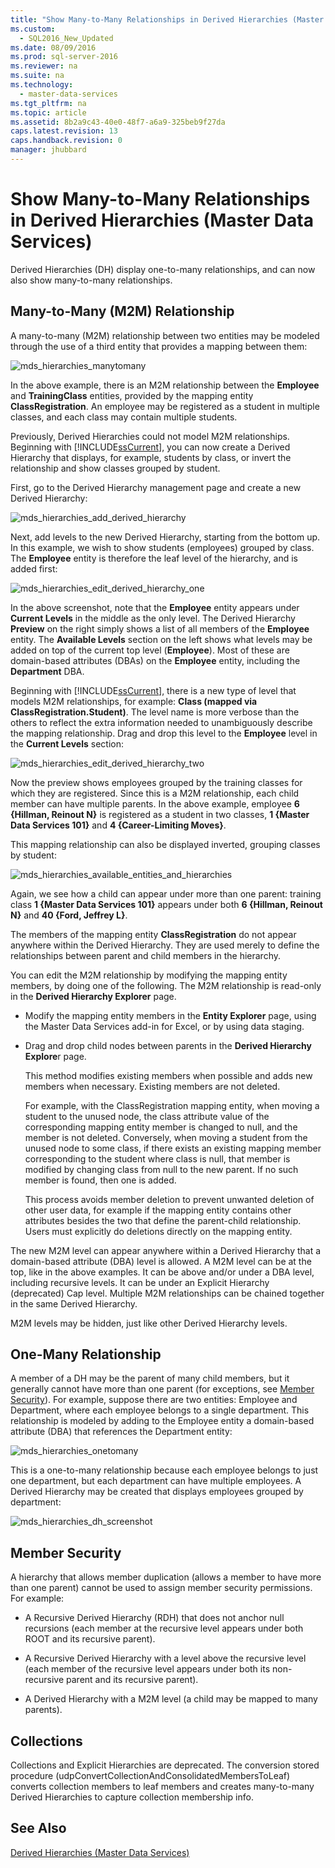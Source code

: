 ```yaml
---
title: "Show Many-to-Many Relationships in Derived Hierarchies (Master Data Services)"
ms.custom: 
  - SQL2016_New_Updated
ms.date: 08/09/2016
ms.prod: sql-server-2016
ms.reviewer: na
ms.suite: na
ms.technology: 
  - master-data-services
ms.tgt_pltfrm: na
ms.topic: article
ms.assetid: 8b2a9c43-40e0-48f7-a6a9-325beb9f27da
caps.latest.revision: 13
caps.handback.revision: 0
manager: jhubbard
---
```

# Show Many-to-Many Relationships in Derived Hierarchies (Master Data Services)
Derived Hierarchies (DH) display one-to-many relationships, and can now also show many-to-many relationships.  
  
## Many-to-Many (M2M) Relationship  
 A many-to-many (M2M) relationship between two entities may be modeled through the use of a third entity that provides a mapping between them:  
  
 ![mds&#95;hierarchies&#95;manytomany](../../Topics/TopicNameNotContainA/images/mds_hierarchies_manytomany.png "mds_hierarchies_manytomany")  
  
 In the above example, there is an M2M relationship between the **Employee** and **TrainingClass** entities, provided by the mapping entity **ClassRegistration**. An employee may be registered as a student in multiple classes, and each class may contain multiple students.  
  
 Previously, Derived Hierarchies could not model M2M relationships. Beginning with [!INCLUDE[ssCurrent](../../Topics/TopicNameContainA/tokens/ssCurrent_md.md)], you can now create a Derived Hierarchy that displays, for example, students by class, or invert the relationship and show classes grouped by student.  
  
 First, go to the Derived Hierarchy management page and create a new Derived Hierarchy:  
  
 ![mds&#95;hierarchies&#95;add&#95;derived&#95;hierarchy](../../Topics/TopicNameNotContainA/images/mds_hierarchies_add_derived_hierarchy.png "mds_hierarchies_add_derived_hierarchy")  
  
 Next, add levels to the new Derived Hierarchy, starting from the bottom up. In this example, we wish to show students (employees) grouped by class. The **Employee** entity is therefore the leaf level of the hierarchy, and is added first:  
  
 ![mds&#95;hierarchies&#95;edit&#95;derived&#95;hierarchy&#95;one](../../Topics/TopicNameNotContainA/images/mds_hierarchies_edit_derived_hierarchy_one.PNG "mds_hierarchies_edit_derived_hierarchy_one")  
  
 In the above screenshot, note that the **Employee** entity appears under **Current Levels** in the middle as the only level. The Derived Hierarchy **Preview** on the right simply shows a list of all members of the **Employee** entity. The **Available Levels** section on the left shows what levels may be added on top of the current top level (**Employee**). Most of these are domain-based attributes (DBAs) on the **Employee** entity, including the **Department** DBA.  
  
 Beginning with [!INCLUDE[ssCurrent](../../Topics/TopicNameContainA/tokens/ssCurrent_md.md)], there is a new type of level that models M2M relationships, for example: **Class (mapped via ClassRegistration.Student)**. The level name is more verbose than the others to reflect the extra information needed to unambiguously describe the mapping relationship. Drag and drop this level to the **Employee** level in the **Current Levels** section:  
  
 ![mds&#95;hierarchies&#95;edit&#95;derived&#95;hierarchy&#95;two](../../Topics/TopicNameNotContainA/images/mds_hierarchies_edit_derived_hierarchy_two.PNG "mds_hierarchies_edit_derived_hierarchy_two")  
  
 Now the preview shows employees grouped by the training classes for which they are registered. Since this is a M2M relationship, each child member can have multiple parents. In the above example, employee **6 {Hillman, Reinout N}** is registered as a student in two classes, **1 {Master Data Services 101}** and **4 {Career-Limiting Moves}**.  
  
 This mapping relationship can also be displayed inverted, grouping classes by student:  
  
 ![mds&#95;hierarchies&#95;available&#95;entities&#95;and&#95;hierarchies](../../Topics/TopicNameNotContainA/images/mds_hierarchies_available_entities_and_hierarchies.PNG "mds_hierarchies_available_entities_and_hierarchies")  
  
 Again, we see how a child can appear under more than one parent: training class **1 {Master Data Services 101}** appears under both **6 {Hillman, Reinout N}** and **40 {Ford, Jeffrey L}**.  
  
 The members of the mapping entity **ClassRegistration** do not appear anywhere within the Derived Hierarchy. They are used merely to define the relationships between parent and child members in the hierarchy.  
  
 You can edit the M2M relationship by modifying the mapping entity members, by doing one of the following. The M2M relationship is read-only in the **Derived Hierarchy Explorer** page.  
  
-   Modify the mapping entity members in the **Entity Explorer** page, using the Master Data Services add-in for Excel, or by using data staging.  
  
-   Drag and drop child nodes between parents in the **Derived Hierarchy Explore**r page.  
  
     This method modifies  existing members when possible and adds new members when necessary. Existing members are not deleted.  
  
     For example, with the ClassRegistration mapping entity, when moving a student to the unused node, the class attribute value of the corresponding mapping entity member is changed to null, and the member is not deleted. Conversely, when moving a student from the unused node to some class, if there exists an existing mapping member corresponding to the student where class is null, that member is modified by changing class from null to the new parent. If no such member is found, then one is added.  
  
     This process avoids member deletion to prevent unwanted deletion of other user data, for example if the mapping entity contains other attributes besides the two that define the parent-child relationship. Users must explicitly do deletions directly on the mapping entity.  
  
 The new M2M level can appear anywhere within a Derived Hierarchy that a domain-based attribute (DBA) level is allowed. A M2M level can be at the top, like in the above examples. It can be above and/or under a DBA level, including recursive levels. It can be under an Explicit Hierarchy (deprecated) Cap level. Multiple M2M relationships can be chained together in the same Derived Hierarchy.  
  
 M2M levels may be hidden, just like other Derived Hierarchy levels.  
  
## One-Many Relationship  
 A member of a DH may be the parent of many child members, but it generally cannot have more than one parent (for exceptions, see [Member Security](#bkmk_member_security)). For example, suppose there are two entities: Employee and Department, where each employee belongs to a single department. This relationship is modeled by adding to the Employee entity a domain-based attribute (DBA) that references the Department entity:  
  
 ![mds&#95;hierarchies&#95;onetomany](../../Topics/TopicNameNotContainA/images/mds_hierarchies_onetomany.png "mds_hierarchies_onetomany")  
  
 This is a one-to-many relationship because each employee belongs to just one department, but each department can have multiple employees. A Derived Hierarchy may be created that displays employees grouped by department:  
  
 ![mds&#95;hierarchies&#95;dh&#95;screenshot](../../Topics/TopicNameNotContainA/images/mds_hierarchies_dh_screenshot.png "mds_hierarchies_dh_screenshot")  
  
##  <a name="bkmk_member_security"></a> Member Security  
 A hierarchy that allows member duplication (allows a member to have more than one parent) cannot be used to assign member security permissions. For example:  
  
-   A Recursive Derived Hierarchy (RDH) that does not anchor null recursions (each member at the recursive level appears under both ROOT and its recursive parent).  
  
-   A Recursive Derived Hierarchy with a level above the recursive level (each member of the recursive level appears under both its non-recursive parent and its recursive parent).  
  
-   A Derived Hierarchy with a M2M level (a child may be mapped to many parents).  
  
## Collections  
 Collections and Explicit Hierarchies are deprecated. The conversion stored procedure (udpConvertCollectionAndConsolidatedMembersToLeaf) converts collection members to leaf members and creates many-to-many Derived Hierarchies to capture collection membership info.  
  
## See Also  
 [Derived Hierarchies (Master Data Services)](../../Topics/TopicNameNotContainA/Derived-Hierarchies--Master-Data-Services-.md)